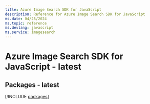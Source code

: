 ```yaml
---
title: Azure Image Search SDK for JavaScript
description: Reference for Azure Image Search SDK for JavaScript
ms.date: 04/25/2024
ms.topic: reference
ms.devlang: javascript
ms.service: imagesearch
---
```

# Azure Image Search SDK for JavaScript - latest
## Packages - latest
[!INCLUDE [packages](image-search-index.md)]